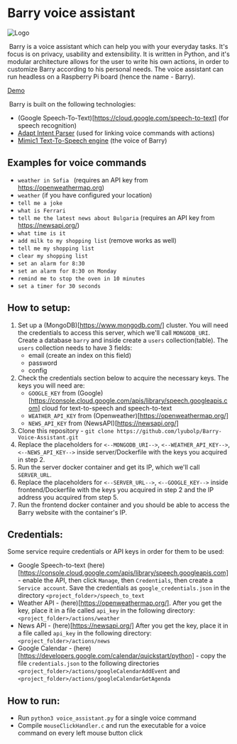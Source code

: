 # Barry voice assistant

![Logo](https://raw.githubusercontent.com/lyubolp/Barry-Voice-Assistant/master/logo.png)

​	Barry is a voice assistant which can help you with your everyday tasks. It's focus is on privacy, usability and extensibility. It is written in Python, and it's modular architecture allows for the user to write his own actions, in order to customize Barry according to his personal needs. The voice assistant can run headless on a Raspberry Pi board (hence the name - Barry). 

[Demo](https://youtu.be/Amy10VUfTcE)

​	Barry is built on the following technologies:

- (Google Speech-To-Text)[https://cloud.google.com/speech-to-text] (for speech recognition)
- [Adapt Intent Parser](https://github.com/MycroftAI/adapt) (used for linking voice commands with actions)
- [Mimic1 Text-To-Speech engine](https://github.com/MycroftAI/mimic1) (the voice of Barry)

## Examples for voice commands

- `weather in Sofia ` (requires an API key from https://openweathermap.org)
- `weather` (if you have configured your location)
- `tell me a joke`
- `what is Ferrari`
- `tell me the latest news about Bulgaria` (requires an API key from https://newsapi.org/)
- `what time is it`
- `add milk to my shopping list` (remove works as well)
- `tell me my shopping list`
- `clear my shopping list`
- `set an alarm for 8:30`
- `set an alarm for 8:30 on Monday`
- `remind me to stop the oven in 10 minutes ` 
- `set a timer for 30 seconds` 


## How to setup:

1. Set up a (MongoDB)[https://www.mongodb.com/] cluster. You will need the credentials to access this server, which we'll call `MONGODB_URI`. Create a database `barry` and inside create a `users` collection(table). The `users` collection needs to have 3 fields:
    - email (create an index on this field)
    - password
    - config
2. Check the credentials section below to acquire the necessary keys. The keys you will need are:
    - `GOOGLE_KEY` from (Google)[https://console.cloud.google.com/apis/library/speech.googleapis.com] cloud for text-to-speech and speech-to-text
    - `WEATHER_API_KEY` from (Openweather)[https://openweathermap.org/]
    - `NEWS_API_KEY` from (NewsAPI)[https://newsapi.org/]
3. Clone this repository - `git clone https://github.com/lyubolp/Barry-Voice-Assistant.git`
4. Replace the placeholders for `<--MONGODB_URI-->`, `<--WEATHER_API_KEY-->`, `<--NEWS_API_KEY-->` inside server/Dockerfile with the keys you acquired in step 2.
5. Run the server docker container and get its IP, which we'll call `SERVER_URL`.
6. Replace the placeholders for `<--SERVER_URL-->`, `<--GOOGLE_KEY-->` inside frontend/Dockerfile with the keys you acquired in step 2 and the IP address you acquired from step 5.
7. Run the frontend docker container and you should be able to access the Barry website with the container's IP.

## Credentials:

Some service require credentials or API keys in order for them to be used:

- Google Speech-to-text (here)[https://console.cloud.google.com/apis/library/speech.googleapis.com] - enable the API, then click `Manage`, then `Credentials`, then create a `Service account`. Save the credentials as `google_credentials.json` in the directory `<project_folder>/speech_to_text`
- Weather API - (here)[https://openweathermap.org/]. After you get the key, place it in a file called `api_key` in the following directory: `<project_folder>/actions/weather`
- News API - (here)[https://newsapi.org/] After you get the key, place it in a file called `api_key` in the following directory: `<project_folder>/actions/news`
- Google Calendar - (here)[https://developers.google.com/calendar/quickstart/python] - copy the file `credentials.json` to the following directories `<project_folder>/actions/googleCalendarAddEvent` and `<project_folder>/actions/googleCalendarGetAgenda`

## How to run:

- Run `python3 voice_assistant.py` for a single voice command
- Compile `mouseClickHandler.c` and run the executable for a voice command on every left mouse button click
